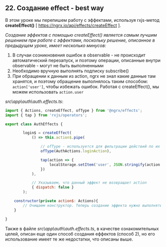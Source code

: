 ## 22. Создание effect - best way

В этом уроке мы перепишем работу с эффектами, используя rxjs-метод **createEffect()** [ https://ngrx.io/api/effects/createEffect ]. 

*Создание эффектов с помощью  createEffect() является самым лучшим решением при работе с эффектами, поскольку решение, описанное в предыдущем уроке, имеет несколько минусов:*
1. В случаи созникновения ошибок в observable - не происходит автоматический перезапуск, и поэтому операции, описанные внутри observable - могут не быть выполненными
2. Необходимо вручную выполнять подписку subscribe()
3. При обращении к данным из action, ngrx не знал какие данные там хранятся, и поэтому обращение выполнялось таким способом: `action['user']`, чтобы избежать ошибок. Работая с createEffect(), мы можем использовать `action.user`

*src\app\auth\auth.effects.ts*:
```js
import { Actions, createEffect, ofType } from '@ngrx/effects';
import { tap } from 'rxjs/operators';

export class AuthEffects {

		login$ = createEffect( 
			() => this.action$.pipe(

				// ofType - используется для фильтрации действий по их типу
				ofType(AuthActions.loginAction),

				tap(action => {
					localStorage.setItem('user', JSON.stringify(action.user));
				})
			),

			// Указываем, что данный эффект не возвращает action
			{ dispatch: false }
		);

	constructor(private action$: Actions){
		// Очищаем конструктор. Теперь создание эффекта нужно выполнять за его пределами
	}

}
```

Также в файле *src\app\auth\auth.effects.ts*, в качестве ознакомительных целей, описан еще один способ создания еффектов (способ 2), но его использование имеет те же недостатки, что описаны выше. 